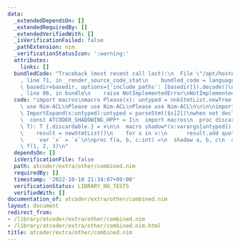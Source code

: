 ```yaml
---
data:
  _extendedDependsOn: []
  _extendedRequiredBy: []
  _extendedVerifiedWith: []
  _isVerificationFailed: false
  _pathExtension: nim
  _verificationStatusIcon: ':warning:'
  attributes:
    links: []
  bundledCode: "Traceback (most recent call last):\n  File \"/opt/hostedtoolcache/Python/3.10.8/x64/lib/python3.10/site-packages/onlinejudge_verify/documentation/build.py\"\
    , line 71, in _render_source_code_stat\n    bundled_code = language.bundle(stat.path,\
    \ basedir=basedir, options={'include_paths': [basedir]}).decode()\n  File \"/opt/hostedtoolcache/Python/3.10.8/x64/lib/python3.10/site-packages/onlinejudge_verify/languages/nim.py\"\
    , line 86, in bundle\n    raise NotImplementedError\nNotImplementedError\n"
  code: "import macros\nmacro Please(x): untyped = nnkStmtList.newTree()\n\nPlease\
    \ use Nim-ACL\nPlease use Nim-ACL\nPlease use Nim-ACL\n\n\n\nimport macros;macro\
    \ ImportExpand(s:untyped):untyped = parseStmt($s[2])\nwhen not declared ATCODER_SHADOWING_HPP:\n\
    \  const ATCODER_SHADOWING_HPP* = 1\n  import macros\n  proc discardableId*[T](x:\
    \ T): T {.discardable.} = x\n\n  macro shadow*(v:varargs[untyped]): untyped =\n\
    \    result = newStmtList()\n    for x in v:\n      result.add quote do:\n   \
    \     var `x` = `x`\n\nproc f(a, b, c:int) =\n  shadow a, b, c\n  a.inc\n\necho\
    \ f(1, 2, 3)\n"
  dependsOn: []
  isVerificationFile: false
  path: atcoder/extra/other/combined.nim
  requiredBy: []
  timestamp: '2022-10-10 21:34:07+09:00'
  verificationStatus: LIBRARY_NO_TESTS
  verifiedWith: []
documentation_of: atcoder/extra/other/combined.nim
layout: document
redirect_from:
- /library/atcoder/extra/other/combined.nim
- /library/atcoder/extra/other/combined.nim.html
title: atcoder/extra/other/combined.nim
---
```

